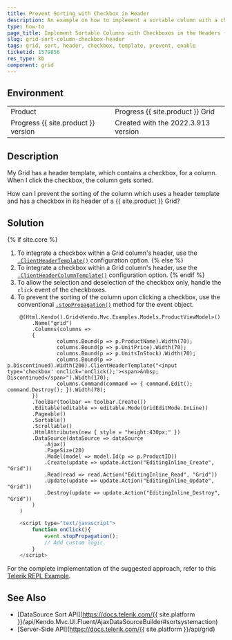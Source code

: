 ```yaml
---
title: Prevent Sorting with Checkbox in Header
description: An example on how to implement a sortable column with a checkbox in the {{ site.product }} Grid header.
type: how-to
page_title: Implement Sortable Columns with Checkboxes in the Headers {{ site.product }} Grid
slug: grid-sort-column-checkbox-header
tags: grid, sort, header, checkbox, template, prevent, enable
ticketid: 1579856
res_type: kb
component: grid
---
```


## Environment

<table>
 <tr>
  <td>Product</td>
  <td>Progress {{ site.product }} Grid</td>
 </tr>
 <tr>
  <td>Progress {{ site.product }} version</td>
  <td>Created with the 2022.3.913 version</td>
 </tr>
</table>


## Description

My Grid has a header template, which contains a checkbox, for a column. When I click the checkbox, the column gets sorted.

How can I prevent the sorting of the column which uses a header template and has a checkbox in its header of a {{ site.product }} Grid?

## Solution

{% if site.core %}
1. To integrate a checkbox within a Grid column's header, use the [`.ClientHeaderTemplate()`](https://docs.telerik.com/aspnet-core/api/kendo.mvc.ui.fluent/gridboundcolumnbuilder#clientheadertemplatesystemstring) configuration option.
{% else %}
1. To integrate a checkbox within a Grid column's header, use the [`.ClientHeaderColumnTemplate()`](https://docs.telerik.com/aspnet-mvc/api/kendo.mvc.ui.fluent/gridboundcolumnbuilder#groupheadercolumntemplatesystemaction) configuration option.
{% endif %}
1. To allow the selection and deselection of the checkbox only, handle the `click` event of the checkboxes.
1. To prevent the sorting of the column upon clicking a checkbox, use the conventional [`.stopPropagation()`](https://developer.mozilla.org/en-US/docs/Web/API/Event/stopPropagation) method for the event object.

```Index.cshtml
    @(Html.Kendo().Grid<Kendo.Mvc.Examples.Models.ProductViewModel>()
        .Name("grid")
        .Columns(columns =>
        {
                columns.Bound(p => p.ProductName).Width(70);
                columns.Bound(p => p.UnitPrice).Width(70);
                columns.Bound(p => p.UnitsInStock).Width(70);
                columns.Bound(p => p.Discontinued).Width(200).ClientHeaderTemplate("<input type='checkbox' onclick='onClick();'><span>&nbsp; Discontinued</span>").Width(170);
                columns.Command(command => { command.Edit(); command.Destroy(); }).Width(70);
        })
        .ToolBar(toolbar => toolbar.Create())
        .Editable(editable => editable.Mode(GridEditMode.InLine))
        .Pageable()
        .Sortable()
        .Scrollable()
        .HtmlAttributes(new { style = "height:430px;" })
        .DataSource(dataSource => dataSource
            .Ajax()
            .PageSize(20)
            .Model(model => model.Id(p => p.ProductID))
            .Create(update => update.Action("EditingInline_Create", "Grid"))
            .Read(read => read.Action("EditingInline_Read", "Grid"))
            .Update(update => update.Action("EditingInline_Update", "Grid"))
            .Destroy(update => update.Action("EditingInline_Destroy", "Grid"))
        )
    )
```
```Script.js
    <script type="text/javascript">
        function onClick(){
            event.stopPropagation();
            // Add custom logic.
        }
    </script>
```

For the complete implementation of the suggested approach, refer to this [Telerik REPL Example](https://netcorerepl.telerik.com/wmaDmAvR194a6niJ25).

## See Also

* [DataSource Sort API](https://docs.telerik.com/{{ site.platform }}/api/Kendo.Mvc.UI.Fluent/AjaxDataSourceBuilder#sortsystemaction)
* [Server-Side API](https://docs.telerik.com/{{ site.platform }}/api/grid)